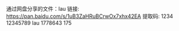 通过网盘分享的文件：lau
链接: https://pan.baidu.com/s/1uB3ZaHRuBCrwOx7xhx42EA 提取码: 1234
12345789
lau
1778643
175
